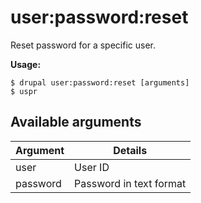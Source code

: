 # user:password:reset
Reset password for a specific user.

**Usage:**
```
$ drupal user:password:reset [arguments] 
$ uspr  
```

## Available arguments
Argument | Details
---------|-------------
user | User ID
password | Password in text format
